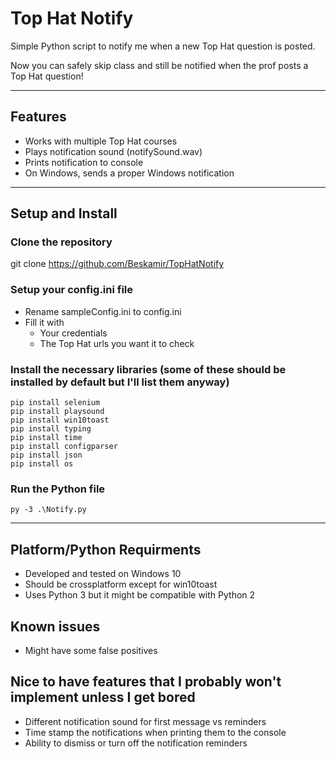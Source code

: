 # Top Hat Notify
Simple Python script to notify me when a new Top Hat question is posted. 

Now you can safely skip class and still be notified when the prof posts a Top Hat question!

---
## Features
 - Works with multiple Top Hat courses
 - Plays notification sound (notifySound.wav)
 - Prints notification to console
 - On Windows, sends a proper Windows notification
---
## Setup and Install

### Clone the repository
  git clone https://github.com/Beskamir/TopHatNotify

### Setup your config.ini file
 - Rename sampleConfig.ini to config.ini 
 - Fill it with
   - Your credentials
   - The Top Hat urls you want it to check

### Install the necessary libraries (some of these should be installed by default but I'll list them anyway)
    pip install selenium
    pip install playsound
    pip install win10toast
    pip install typing
    pip install time
    pip install configparser
    pip install json
    pip install os

### Run the Python file
    py -3 .\Notify.py
---
## Platform/Python Requirments
 - Developed and tested on Windows 10
 - Should be crossplatform except for win10toast
 - Uses Python 3 but it might be compatible with Python 2

## Known issues
 - Might have some false positives

## Nice to have features that I probably won't implement unless I get bored
 - Different notification sound for first message vs reminders
 - Time stamp the notifications when printing them to the console
 - Ability to dismiss or turn off the notification reminders 
